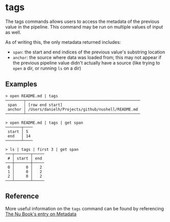 # tags

The tags commands allows users to access the metadata of the previous value in
the pipeline. This command may be run on multiple values of input as well.

As of writing this, the only metadata returned includes:

- `span`: the start and end indices of the previous value's substring location
- `anchor`: the source where data was loaded from; this may not appear if the
  previous pipeline value didn't actually have a source (like trying to `open` a
  dir, or running `ls` on a dir)

## Examples

```shell
> open README.md | tags
────────┬──────────────────────────────────────────────────
 span   │ [row end start]
 anchor │ /Users/danielh/Projects/github/nushell/README.md
────────┴──────────────────────────────────────────────────
```

```shell
> open README.md | tags | get span
───────┬────
 start │ 5
 end   │ 14
───────┴────
```

```shell
> ls | tags | first 3 | get span
───┬───────┬─────
 # │ start │ end
───┼───────┼─────
 0 │     0 │   2
 1 │     0 │   2
 2 │     0 │   2
───┴───────┴─────
```

## Reference

More useful information on the `tags` command can be found by referencing [The
Nu Book's entry on Metadata](https://www.nushell.sh/book/en/metadata.html)

